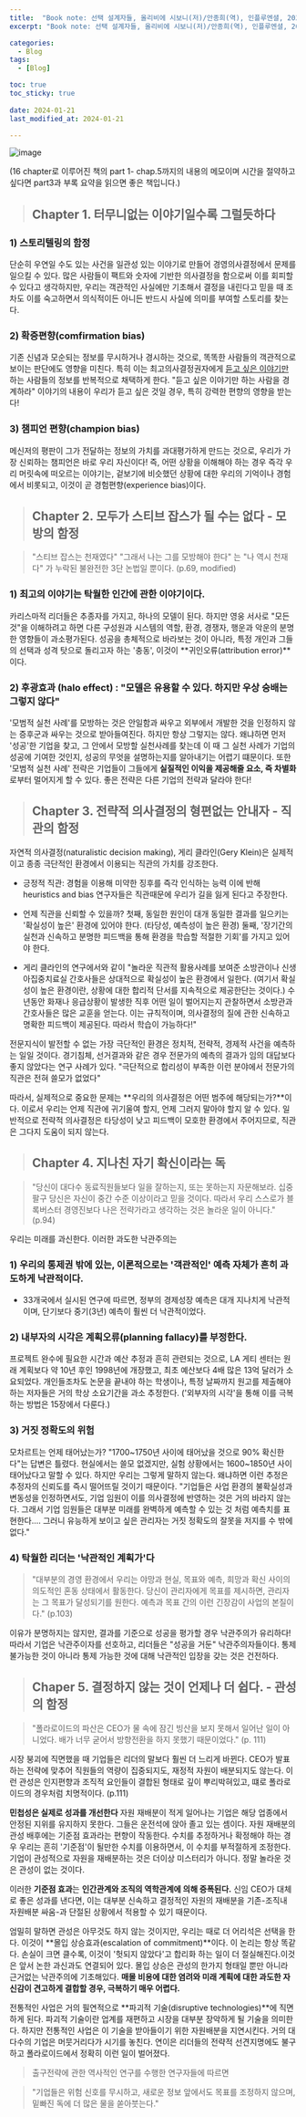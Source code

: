 ```yaml
---
title:  "Book note: 선택 설계자들, 올리비에 시보니(저)/안종희(역), 인플루엔셜, 2021" 
excerpt: "Book note: 선택 설계자들, 올리비에 시보니(저)/안종희(역), 인플루엔셜, 2021"

categories:
  - Blog
tags:
  - [Blog]

toc: true
toc_sticky: true
 
date: 2024-01-21
last_modified_at: 2024-01-21

---
```



![image](https://github.com/HyoJungKim/HyoJungKim.github.io/assets/25048006/a78390ab-8d21-4c4b-b563-cbeea97383c3)

(16 chapter로 이루어진 책의 part 1- chap.5까지의 내용의 메모이며 
시간을 절약하고 싶다면 part3과 부록 요약을 읽으면 좋은 책입니다.)

> ## Chapter 1. 터무니없는 이야기일수록 그럴듯하다

### 1) 스토리텔링의 함정
단순히 우연일 수도 있는 사건을 일관성 있는 이야기로 만들어 경영의사결정에서 문제를 일으킬 수 있다.
많은 사람들이 팩트와 숫자에 기반한 의사결정을 함으로써 이를 회피할 수 있다고 생각하지만, 우리는 객관적인 사실에만 기초해서 결정을 내린다고 믿을 때 조차도 이를 숙고하면서 의식적이든 아니든 반드시 사실에 의미를 부여할 스토리를 찾는다.

### 2) 확증편향(comfirmation bias)
기존 신념과 모순되는 정보를 무시하거나 경시하는 것으로, 똑똑한 사람들의 객관적으로 보이는 판단에도 영향을 미친다.
특히 이는 최고의사결정권자에게 <u>듣고 싶은 이야기만</u> 하는 사람들의 정보를 반복적으로 채택하게 한다. "듣고 싶은 이야기만 하는 사람을 경계하라" 이야기의 내용이 우리가 듣고 싶은 것일 경우, 특히 강력한 편향의 영향을 받는다!

### 3) 챔피언 편향(champion bias)
메신저의 평판이 그가 전달하는 정보의 가치를 과대평가하게 만드는 것으로, 우리가 가장 신뢰하는 챔피언은 바로 우리 자신이다! 
즉, 어떤 상황을 이해해야 하는 경우 즉각 우리 머릿속에 떠오르는 이야기는, 겉보기에 비슷했던 상황에 대한 우리의 기억이나 경험에서 비롯되고, 이것이 곧 경험편향(experience bias)이다.

> ## Chapter 2. 모두가 스티브 잡스가 될 수는 없다 - 모방의 함정

> "스티브 잡스는 천재였다" 
> "그래서 나는 그를 모방해야 한다"
> 는 "나 역시 천재다" 가 누락된 불완전한 3단 논법일 뿐이다. (p.69, modified)

### 1) 최고의 이야기는 탁월한 인간에 관한 이야기이다. 
카리스마적 리더들은 추종자를 가지고, 하나의 모델이 된다. 하지만 영웅 서사로 "모든 것"을 이해하려고 하면 다른 구성원과 시스템의 역할, 환경, 경쟁자, 행운과 악운의 분명한 영향들이 과소평가된다. 성공을 총체적으로 바라보는 것이 아니라, 특정 개인과 그들의 선택과 성격 탓으로 돌리고자 하는 '충동', 이것이 **귀인오류(attribution error)**이다.

### 2) 후광효과 (halo effect) : "모델은 유용할 수 있다. 하지만 우상 숭배는 그렇지 않다"
'모범적 실천 사례'를 모방하는 것은 안일함과 싸우고 외부에서 개발한 것을 인정하지 않는 증후군과 싸우는 것으로 받아들여진다. 하지만 항상 그렇지는 않다. 왜냐하면 먼저 '성공'한 기업을 찾고, 그 안에서 모방할 실천사례를 찾는데 이 때 그 실천 사례가 기업의 성공에 기여한 것인지, 성공의 무엇을 설명하는지를 알아내기는 어렵기 떄문이다. 
또한 '모범적 실천 사례' 전략은 기업들이 그들에게 **실질적인 이익을 제공해줄 요소, 즉 차별화**로부터 멀어지게 할 수 있다. 좋은 전략은 다른 기업의 전략과 달라야 한다! 

> ## Chapter 3. 전략적 의사결정의 형편없는 안내자 - 직관의 함정

자연적 의사결정(naturalistic decision making), 게리 클라인(Gery Klein)은 실제적이고 종종 극단적인 환경에서 이용되는 직관의 가치를 강조한다. 
- 긍정적 직관: 경험을 이용해 미약한 징후를 즉각 인식하는 능력
이에 반해 heuristics and bias 연구자들은 직관때문에 우리가 길을 잃게 된다고 주장한다.

- 언제 직관을 신뢰할 수 있을까?
 첫째, 동일한 원인이 대개 동일한 결과를 일으키는 '확실성이 높은' 환경에 있어야 한다. (타당성, 예측성이 높은 환경)
 둘째, '장기간의 실천과 신속하고 분명한 피드백을 통해 환경을 학습할 적절한 기회'를 가지고 있어야 한다.
- 게리 클라인의 연구에서와 같이 "놀라운 직관적 활용사례를 보여준 소방관이나 신생아집중치료실 간호사들은 상대적으로 확실성이 높은 환경에서 일한다. (여기서 확실성이 높은 환경이란, 상황에 대한 합리적 단서를 지속적으로 제공한단는 것이다.) 수년동안 화재나 응급상황이 발생한 직후 어떤 일이 벌어지는지 관찰하면서 소방관과 간호사들은 많은 교훈을 얻는다. 이는 규칙적이며, 의사결정의 질에 관한 신속하고 명확한 피드백이 제공된다. 따라서 학습이 가능하다!"

전문지식이 발전할 수 없는 가장 극단적인 환경은 정치적, 전략적, 경제적 사건을 예측하는 일일 것이다.
경기침체, 선거결과와 같은 경우 전문가의 예측의 결과가 임의 대답보다 좋지 않았다는 연구 사례가 있다. "극단적으로 합리성이 부족한 이런 분야에서 전문가의 직관은 전혀 쓸모가 없었다"

따라서, 실제적으로 중요한 문제는 
**우리의 의사결정은 어떤 범주에 해당되는가?**이다.
이로서 우리는 언제 직관에 귀기울여 할지, 언제 그러지 말아야 할지 알 수 있다.
일반적으로 전략적 의사결정은 타당성이 낮고 피드백이 모호한 환경에서 주어지므로, 직관은 그다지 도움이 되지 않는다.

> ## Chapter 4. 지나친 자기 확신이라는 독

> "당신이 대다수 동료직원들보다 일을 잘하는지, 또는 못하는지 자문해보라.
> 십중팔구 당신은 자신이 중간 수준 이상이라고 믿을 것이다.
> 따라서 우리 스스로가 블록버스터 경영진보다 나은 전략가라고 생각하는 것은 놀라운 일이 아니다." (p.94)

우리는 미래를 과신한다. 이러한 과도한 낙관주의는
### 1) 우리의 통제권 밖에 있는, 이론적으로는 '객관적인' 예측 자체가 흔히 과도하게 낙관적이다.
- 33개국에서 실시된 연구에 따르면, 정부의 경제성장 예측은 대개 지나치게 낙관적이며, 단기보다 중기(3년) 예측이 훨씬 더 낙관적이었다.

### 2) 내부자의 시각은 계획오류(planning fallacy)를 부정한다.
프로젝트 완수에 필요한 시간과 예산 추정과 흔히 관련되는 것으로, LA 게티 센터는 원래 계획보다 약 10년 후인 1998년에 개장했고, 최초 예산보다 4배 많은 13억 달러가 소요되었다. 개인들조차도 논문을 끝내야 하는 학생이나, 특정 날짜까지 원고를 제출해야 하는 저자들은 거의 학상 소요기간을 과소 추정한다. ('외부자의 시각'을 통해 이를 극복하는 방법은 15장에서 다룬다.)

### 3) 거짓 정확도의 위험
모차르트는 언제 태어났는가? "1700~1750년 사이에 태어났을 것으로 90% 확신한다"는 답변은 틀렸다. 현실에서는 쓸모 없겠지만, 실험 상황에서는 1600~1850년 사이 태어났다고 말할 수 있다. 하지만 우리는 그렇게 말하지 않는다. 왜냐하면 이런 추정은 추정자의 신뢰도를 즉시 떨어뜨릴 것이기 때문이다. "기업들은 사업 환경의 불확실성과 변동성을 인정하면서도, 기업 임원이 이를 의사결정에 반영하는 것은 거의 바라지 않는다. 그래서 기업 임원들은 대부분 미래를 완벽하게 예측할 수 있는 것 처럼 예측치를 표현한다.... 그러니 유능하게 보이고 싶은 관리자는 거짓 정확도의 잘못을 저지를 수 밖에 없다."

### 4) **탁월한 리더는 '낙관적인 계획가'다**

> "대부분의 경영 환경에서 우리는 야망과 현실, 목표와 예측, 희망과 확신 사이의 의도적인 혼동 상태에서 활동한다.
> 당신이 관리자에게 목표를 제시하면, 관리자는 그 목표가 달성되기를 원한다.
> 예측과 목표 간의 이런 긴장감이 사업의 본질이다." (p.103)

이유가 분명하지는 않지만, 결과를 기준으로 성공을 평가할 경우 낙관주의가 유리하다! 따라서 기업은 낙관주이자를 선호하고, 리더들은 "성공을 거둔" 낙관주의자들이다. 통제 불가능한 것이 아니라 통제 가능한 것에 대해 낙관적인 입장을 갖는 것은 건전하다.

> ## Chaper 5. 결정하지 않는 것이 언제나 더 쉽다. - 관성의 함정

> "폴라로이드의 파산은 CEO가 물 속에 잠긴 빙산을 보지 못해서 일어난 일이 아니었다. 
> 배가 너무 굳어서 방향전환을 하지 못했기 때문이었다." (p. 111)

시장 붕괴에 직면했을 때 기업들은 리더의 말보다 훨씬 더 느리게 바뀐다. CEO가 발표하는 전략에 맞추어 직원들의 역량이 집중되지도, 재정적 자원이 배분되지도 않는다. 이런 관성은 인지편향과 조직적 요인들이 결합된 형태로 깊이 뿌리박혀있고, 떄로 폴라로이드의 경우처럼 치명적이다. (p.111)

**민첩성은 실제로 성과를 개선한다** 자원 재배분이 적게 일어나는 기업은 해당 업종에서 안정된 지위를 유지하지 못한다. 그들은 운전석에 앉아 졸고 있는 셈이다. 자원 재배분의 관성 배후에는 기준점 효과라는 편향이 작동한다. 수치를 추정하거나 확정해야 하는 경우 우리는 흔히 '기준점'이 될만한 수치를 이용하면서, 이 수치를 부적절하게 조정한다. 기업이 관성적으로 자원을 재배분하는 것은 더이상 미스터리가 아니다. 정말 놀라운 것은 관성이 없는 것이다.

이러한 **기준점 효과**는 **인간관계와 조직의 역학관계에 의해 증폭된다.** 신임 CEO가 대체로 좋은 성과를 낸다면, 이는 대부분 신속하고 결정적인 자원의 재배분을 기존-조직내 자원배분 싸움-과 단절된 상황에서 적용할 수 있기 때문이다. 

엄밀히 말하면 관성은 아무것도 하지 않는 것이지만, 우리는 때로 더 어리석은 선택을 한다. 이것이 **몰입 상승효과(escalation of commitment)**이다. 이 논리는 항상 똑같다. 손실이 크면 클수록, 이것이 '헛되지 않았다'고 합리화 하는 일이 더 절실해진다.이것은 앞서 논한 과신과도 연결되어 있다. 몰입 상승은 관성의 한가지 형태일 뿐만 아니라 근거없는 낙관주의에 기초해있다. **매몰 비용에 대한 염려와 미래 계획에 대한 과도한 자신감이 견고하게 결합할 경우, 극복하기 매우 어렵다.**

전통적인 사업은 거의 필연적으로 **파괴적 기술(disruptive technologies)**에 직면하게 된다. 파괴적 기술이란 업계를 재편하고 시장을 대부분 장악하게 될 기술을 의미한다. 하지만 전통적인 사업은 이 기술을 받아들이기 위한 자원배분을 지연시킨다. 거의 대다수의 기업은 머뭇거리다가 시기를 놓친다. 연이은 리더들의 전략적 선견지명에도 불구하고 폴라로이드에서 정확히 이런 일이 벌어졌다. 

> 출구전략에 관한 역사적인 연구를 수행한 연구자들에 따르면

> "기업들은 위험 신호를 무시하고, 새로운 정보 앞에서도 목표를 조정하지 않으며, 밑빠진 독에 더 많은 물을 쏟아붓는다."
